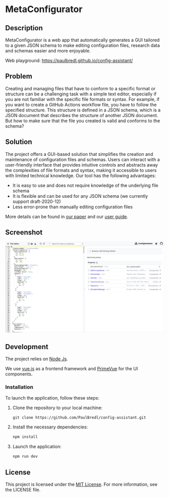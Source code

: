 # MetaConfigurator

## Description

MetaConfigurator is a web app that automatically generates a GUI tailored to a given JSON schema
to make editing configuration files, research data and schemas easier and more enjoyable.

Web playground: https://paulbredl.github.io/config-assistant/

## Problem

Creating and managing files that have to conform to a specific format or structure can be a challenging task with a simple text editor,
especially if you are not familiar with the specific file formats or syntax.
For example, if you want to create a GitHub Actions workflow file, you have to follow the specified structure.
This structure is defined in a JSON schema, which is a JSON document that describes the structure of another JSON document.
But how to make sure that the file you created is valid and conforms to the schema?

## Solution

The project offers a GUI-based solution that simplifies the creation and maintenance of configuration files and schemas.
Users can interact with a user-friendly interface that provides intuitive controls and abstracts away the complexities
of file formats and syntax, making it accessible to users with limited technical knowledge.
Our tool has the following advantages:

- It is easy to use and does not require knowledge of the underlying file schema
- It is flexible and can be used for any JSON schema (we currently support draft-2020-12)
- Less error-prone than manually editing configuration files

More details can be found in [our paper](paper/main_paper.pdf) and our [user guide](https://github.com/PaulBredl/config-assistant/wiki/User-Guide).

## Screenshot

![Screenshot 1](figs/screenshot_file_editor.png)

## Development

The project relies on [Node Js](https://nodejs.org/en/download/).

We use [vue.js](https://vuejs.org/) as a frontend framework and [PrimeVue](https://www.primefaces.org/primevue/) for the UI components.

### Installation

To launch the application, follow these steps:

1. Clone the repository to your local machine:
   ```shell
   git clone https://github.com/PaulBredl/config-assistant.git
   ```
2. Install the necessary dependencies:
   ```sh
   npm install
   ```
3. Launch the application:
   ```sh
   npm run dev
   ```

## License

This project is licensed under the [MIT License](LICENSE).
For more information, see the LICENSE file.
